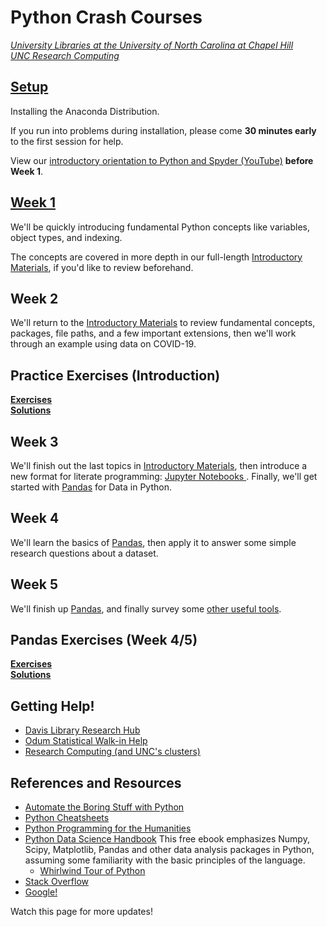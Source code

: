 # Python Crash Courses
*[University Libraries at the University of North Carolina at Chapel Hill](https://library.unc.edu/data/)*  
*[UNC Research Computing](https://its.unc.edu/research-computing/)*

## [Setup](Setup.html)

Installing the Anaconda Distribution.

If you run into problems during installation, please come **30 minutes early** to the first session for help.

View our [introductory orientation to Python and Spyder (YouTube)](https://www.youtube.com/watch?v=mKjLHg85BJo) **before Week 1**.

## [Week 1](Intro/Introduction_CrashCourse.html)

We'll be quickly introducing fundamental Python concepts like variables, object types, and indexing.

The concepts are covered in more depth in our full-length [Introductory Materials](Intro/Introduction.html), if you'd like to review beforehand.

## Week 2

We'll return to the [Introductory Materials](Intro/Introduction_CrashCourse.html#Pseudocode-and-Comments) to review fundamental concepts, packages, file paths, and a few important extensions, then we'll work through an example using data on COVID-19.

## Practice Exercises (Introduction)
**[Exercises](Intro/Exercises.html)**<br/>
**[Solutions](Intro/Exercises_Solutions.html)**

## Week 3

We'll finish out the last topics in [Introductory Materials](Intro/Introduction_CrashCourse.html#Packages), then introduce a new format for literate programming: [Jupyter Notebooks ](Jupyter/Jupyter-Notebooks.html).  Finally, we'll get started with [Pandas](Jupyter/Pandas.html) for Data in Python.

## Week 4

We'll learn the basics of [Pandas](Jupyter/Pandas.html), then apply it to answer some simple research questions about a dataset.

## Week 5

We'll finish up [Pandas](Jupyter/Pandas.html), and finally survey some [other useful tools](Jupyter/Other-Packages.html).

## Pandas Exercises (Week 4/5)
**[Exercises](Jupyter/PandasExercises.html)**<br/>
**[Solutions](Jupyter/PandasSolutions.html)**


<!---
## Week 3

We'll review [Jupyter Notebooks and literate programming](Jupyter/Jupyter-Notebooks.html), then move along to the basics of [working with packages and file paths in Python](Files_Packages/Files_Packages.html).  Finally we'll introduce one of Python's foundational data manipulation packages, [Pandas](Jupyter/Pandas.html).

## [Week 4](Jupyter/Pandas.html)

We'll continue working with Pandas, dealing with a real dataset, and extending into other packages for data visualization.


## Pandas Exercises (Week 3/4)
**[Exercises](Jupyter/PandasExercises.html)**<br/>
**[Solutions](Jupyter/PandasSolutions.html)**
--->

## Getting Help!

* [Davis Library Research Hub](https://library.unc.edu/data/connect-with-us/)
* [Odum Statistical Walk-in Help](https://odum.unc.edu/statistics-help-desk/)
* [Research Computing (and UNC's clusters)](https://its.unc.edu/research-computing/)


## References and Resources

* [Automate the Boring Stuff with Python](https://automatetheboringstuff.com/)
* [Python Cheatsheets](https://ehmatthes.github.io/pcc/cheatsheets/README.html)
* [Python Programming for the Humanities](http://www.karsdorp.io/python-course/)
* [Python Data Science Handbook](https://jakevdp.github.io/PythonDataScienceHandbook/)  This free ebook emphasizes Numpy, Scipy, Matplotlib, Pandas and other data analysis packages in Python, assuming some familiarity with the basic principles of the language.
    + [Whirlwind Tour of Python](https://nbviewer.jupyter.org/github/jakevdp/WhirlwindTourOfPython/blob/master/Index.ipynb)
* [Stack Overflow](https://stackoverflow.com/questions/tagged/python-3.x?sort=frequent&pageSize=15)
* [Google!](https://www.google.com/)

Watch this page for more updates!

<!---
## [Introduction](Intro/Introduction.html)

Fundamental Python syntax, using the Spyder IDE (Integrated Development Environment). 
* [Alternative (without Table of Contents)](Intro/Introduction-nocontents.html)

Note: Files and file paths are not included here.  This workshop can be run using online Python services like [repl.it](https://repl.it/).

Including:

* Basic Data Types (Numeric, String, List, Dictionaries)
* Conditionals
* Loops
* Functions
* Comments and Psuedocode

**[Exercises](Intro/Exercises.html)**<br/>
**[Solutions](Intro/Exercises_Solutions.html)**


## [Files and Packages](Files_Packages/Files_Packages.html)

Installing and importing python packages and modules.  Working with file paths to read and write files from Python.

## [Jupyter Notebooks](Jupyter/Jupyter-Notebooks.html)

Jupyter Notebooks implement "literate programming", blending plain English in Markdown/HTML with Python code for better documentation.

## [Pandas](Jupyter/Pandas.html)
* [Pandas (without Table of Contents)](Jupyter/Pandas-nocontents.html)

The `pandas` package provides a wide array of tools for working with tabular datasets in Python.  This lesson also surveys some of the major data visualization tools available in Python.

**[Exercises](Jupyter/PandasExercises.html)**<br/>
**[Solutions](Jupyter/PandasSolutions.html)**

## [Other Packages](Jupyter/Other-Packages.html)

A quick survey of other Python packages for webscraping, APIs, mathematical and statistical functionality, text analysis, and more.

-->

